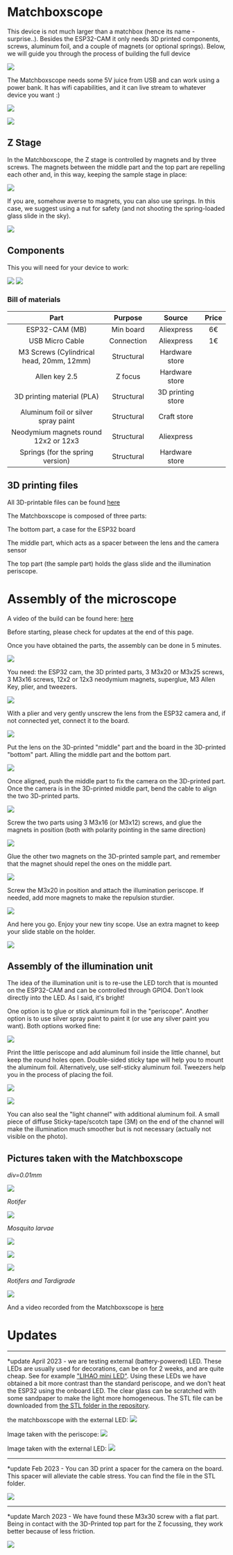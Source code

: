 # Matchboxscope

This device is not much larger than a matchbox (hence its name - surprise..). Besides the ESP32-CAM it only needs 3D printed components, screws, aluminum foil, and a couple of magnets (or optional springs).
Below, we will guide you through the process of building the full device

![](IMAGES/matchboxscope/IMG_20220328_133003.jpg)

The Matchboxscope needs some 5V juice from USB and can work using a power bank. It has wifi capabilities, and it can live stream to whatever device you want :) 

![](IMAGES/matchboxscope/Roti.gif)

![](IMAGES/matchboxscope/lice.gif)


## Z Stage 

In the Matchboxscope, the Z stage is controlled by magnets and by three screws. The magnets between the middle part and the top part are repelling each other and, in this way, keeping the sample stage in place: 

![](IMAGES/matchboxscope/Zstage.gif)

If you are, somehow averse to magnets, you can also use springs. In this case, we suggest using a nut for safety (and not shooting the spring-loaded glass slide in the sky). 

![](IMAGES/matchboxscope/spring.jpeg)

## Components

This you will need for your device to work:

![](IMAGES/matchboxscope/render2.png)
![](IMAGES/matchboxscope/render1.png)


### Bill of materials

Part |  Purpose | Source | Price |
:----------------:|:------------:|:----------------:|:------------:
ESP32-CAM (MB) | Min board| Aliexpress | 6€
USB Micro Cable |Connection|Aliexpress| 1€
M3 Screws (Cylindrical head, 20mm, 12mm)|Structural|Hardware store|
Allen key 2.5 |Z focus|Hardware store|
3D printing material (PLA) |Structural|3D printing store|
Aluminum foil or silver spray paint |Structural|Craft store|
Neodymium magnets round 12x2 or 12x3|Structural|Aliexpress|
Springs (for the spring version) |Structural|Hardware store|



## 3D printing files

All 3D-printable files can be found [here](https://github.com/Matchboxscope/Matchboxscope/tree/master/STL/Matchboxscope)

The Matchboxscope is composed of three parts:

The bottom part, a case for the ESP32 board

The middle part, which acts as a spacer between the lens and the camera sensor

The top part (the sample part) holds the glass slide and the illumination periscope.


# Assembly of the microscope

A video of the build can be found here: [here](https://www.youtube.com/watch?v=iw_hoDRlnpg)  

Before starting, please check for updates at the end of this page.

Once you have obtained the parts, the assembly can be done in 5 minutes. 

![](IMAGES/matchboxscope/guidev1001.jpeg)

You need: the ESP32 cam, the 3D printed parts, 3 M3x20 or M3x25 screws, 3 M3x16 screws, 12x2 or 12x3 neodymium magnets, superglue, M3 Allen Key, plier, and tweezers. 

![](IMAGES/matchboxscope/guidev1002.jpeg)

With a plier and very gently unscrew the lens from the ESP32 camera and, if not connected yet, connect it to the board. 

![](IMAGES/matchboxscope/guidev1003.jpeg)

Put the lens on the 3D-printed "middle" part and the board in the 3D-printed "bottom" part. Alling the middle part and the bottom part. 

![](IMAGES/matchboxscope/guidev1004.jpeg)


Once aligned, push the middle part to fix the camera on the 3D-printed part. Once the camera is in the 3D-printed middle part, bend the cable to align the two 3D-printed parts. 

![](IMAGES/matchboxscope/guidev1005.jpeg)

Screw the two parts using 3 M3x16 (or M3x12) screws, and glue the magnets in position (both with polarity pointing in the same direction) 

![](IMAGES/matchboxscope/guidev1006.jpeg)


Glue the other two magnets on the 3D-printed sample part, and remember that the magnet should repel the ones on the middle part. 

![](IMAGES/matchboxscope/guidev1007.jpeg)

Screw the M3x20 in position and attach the illumination periscope. If needed, add more magnets to make the repulsion sturdier.

![](IMAGES/matchboxscope/guidev1008.jpeg)

And here you go. Enjoy your new tiny scope. Use an extra magnet to keep your slide stable on the holder. 

![](IMAGES/matchboxscope/powerbank.jpg)

## Assembly of the illumination unit

The idea of the illumination unit is to re-use the LED torch that is mounted on the ESP32-CAM and can be controlled through GPIO4. Don't look directly into the LED. As I said, it's bright!

One option is to glue or stick aluminum foil in the "periscope". Another option is to use silver spray paint to paint it (or use any silver paint you want). Both options worked fine: 

![](IMAGES/matchboxscope/periscope.jpeg)

Print the little periscope and add aluminum foil inside the little channel, but keep the round holes open. Double-sided sticky tape will help you to mount the aluminum foil. Alternatively, use self-sticky aluminum foil. Tweezers help you in the process of placing the foil.

![](IMAGES/matchboxscope/IMG_20220329_093734.jpg)

![](IMAGES/matchboxscope/IMG_20220329_093902.jpg)

You can also seal the "light channel" with additional aluminum foil. A small piece of diffuse Sticky-tape/scotch tape (3M) on the end of the channel will make the illumination much smoother but is not necessary (actually not visible on the photo).

## Pictures taken with the Matchboxscope

*div=0.01mm*

![](IMAGES/matchboxscope/example1.jpg)

*Rotifer*

![](IMAGES/matchboxscope/example2.jpg)

*Mosquito larvae*

![](IMAGES/matchboxscope/example3.jpg)

![](IMAGES/matchboxscope/example4.jpg)

![](IMAGES/matchboxscope/example5.jpg)

*Rotifers and Tardigrade*

![](IMAGES/matchboxscope/example6.jpg)

And a video recorded from the Matchboxscope is [here](https://www.youtube.com/watch?v=x27QPLMVoFQ)


# Updates 

________________________
*update April 2023 - we are testing external (battery-powered) LED. These LEDs are usually used for decorations, can be on for 2 weeks, and are quite cheap. See for example ["LIHAO mini LED"](https://www.amazon.nl/LIHAO-mini-ledlampjes-lantaarns-batterijen-waterdicht/dp/B01FF07XFE). 
Using these LEDs we have obtained a bit more contrast than the standard periscope, and we don't heat the ESP32 using the onboard LED. The clear glass can be scratched with some sandpaper to make the light more homogeneous. 
The STL file can be downloaded from [the STL folder in the repository](https://github.com/Matchboxscope/Matchboxscope/blob/master/STL/Matchboxscope/Matchboxscope_VCM_v1_Matchboxscope_Lightperiscope_externalLED12mm_v3.stl).


the matchboxscope with the external LED:
![](IMAGES/matchboxscope/extLED.jpg)

Image taken with the periscope: 
![](IMAGES/matchboxscope/extLED1.JPG)

Image taken with the external LED:
![](IMAGES/matchboxscope/extLED2.JPG)

________________________
*update Feb 2023 - You can 3D print a spacer for the camera on the board. This spacer will alleviate the cable stress. You can find the file in the STL folder. 

![](IMAGES/matchboxscope/guidev1003_b.jpeg)

________________________
*update March 2023 - We have found these M3x30 screw with a flat part. Being in contact with the 3D-Printed top part for the Z focussing, they work better because of less friction.

![](IMAGES/matchboxscope/guidev_update01.jpeg)